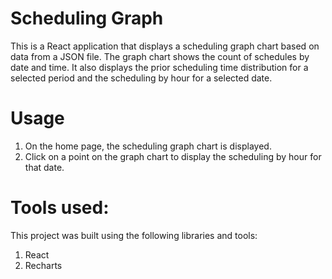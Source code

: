 # Scheduling Graph
This is a React application that displays a scheduling graph chart based on data from a JSON file. The graph chart shows the count of schedules by date and time. It also displays the prior scheduling time distribution for a selected period and the scheduling by hour for a selected date.

# Usage
1. On the home page, the scheduling graph chart is displayed.
2. Click on a point on the graph chart to display the scheduling by hour for that date.

# Tools used:
This project was built using the following libraries and tools:

1. React
2. Recharts
